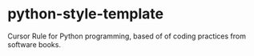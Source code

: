 # python-style-template
Cursor Rule for Python programming, based of of coding practices from software books.
